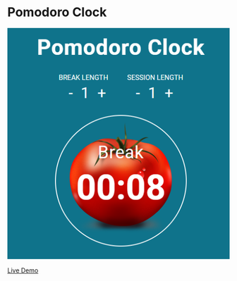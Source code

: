 # Pomodoro Clock
![Pomodoro Clock](preview1.png)

[Live Demo](https://codepen.io/sandb0x4477/pen/xJOydz)

